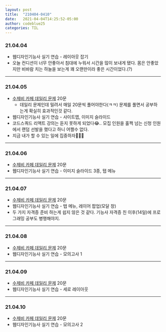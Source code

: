 ```yaml
---
layout: post
title:  "210404-0410"
date:   2021-04-04T14:25:52-05:00
author: codeblue25
categories: TIL
---
```


<h3>21.04.04</h3>

* 웹디자인기능사 실기 연습 - 레이아웃 잡기
* 오늘 컨디션이 너무 안좋아서 침대에 누워서 시간을 많이 보내게 됐다. 몸은 안좋았지만 비바람 치는 하늘을 보는게 꽤 오랜만이라 좋은 시간이었다.(?)

---

<h3>21.04.05</h3>

* [수제비 카페 데일리 문제](https://cafe.naver.com/soojebi) 20문
  * 데일리 문제인데 밀려서 매일 20문씩 풀어야한다(ㅋㅋ) 문제를 풀면서 공부하는게 확실히 효과적인것 같다.
* 웹디자인기능사 실기 연습 - 사이트맵, 이미지 슬라이드
* 코드스쿼드 리액트 강의는 듣지 못하게 되었다😂.. 모집 인원을 훌쩍 넘는 신청 인원에서 랜덤 선발을 했다고 하니 어쩔수 없다.
* 지금 내가 할 수 있는 일에 집중하자🌱🌿🌳

---

<h3>21.04.06</h3>

* [수제비 카페 데일리 문제](https://cafe.naver.com/soojebi) 20문
* 웹디자인기능사 실기 연습 - 이미지 슬라이드 3종, 탭 메뉴

---

<h3>21.04.07</h3>

* [수제비 카페 데일리 문제](https://cafe.naver.com/soojebi) 20문
* 웹디자인기능사 실기 연습 - 탭 메뉴, 레이어 팝업(모달 창)
* 두 가지 자격증 준비 하는게 쉽지 않은 것 같다. 기능사 자격증 친 이후(14일)에 프로그래밍 공부도 병행해야지.

---

<h3>21.04.08</h3>

* [수제비 카페 데일리 문제](https://cafe.naver.com/soojebi) 20문
* 웹디자인기능사 실기 연습 - 모의고사 1

---

<h3>21.04.09</h3>

* [수제비 카페 데일리 문제](https://cafe.naver.com/soojebi) 20문
* 웹디자인기능사 실기 연습 - 세로 레이아웃

---

<h3>21.04.10</h3>

* [수제비 카페 데일리 문제](https://cafe.naver.com/soojebi) 20문
* 웹디자인기능사 실기 연습 - 모의고사 2
